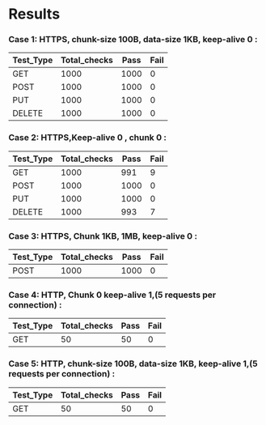 # Results

### Case 1: HTTPS, chunk-size 100B, data-size 1KB, keep-alive 0 :

| Test_Type | Total_checks | Pass | Fail |
| ------|------ | ------|------ |
|    GET    |     1000     | 1000 |  0   |
|    POST   |     1000     | 1000 |  0   |
|    PUT    |     1000     | 1000 |  0   |
|   DELETE  |     1000     | 1000 |  0   |


### Case 2: HTTPS,Keep-alive 0 , chunk 0 :
| Test_Type | Total_checks | Pass | Fail |
| ------|------ | ------|------ |
|    GET    |     1000     | 991  |  9  |
|    POST   |     1000     | 1000 |  0   |
|    PUT    |     1000     | 1000 |  0   |
|   DELETE  |     1000     | 993  |  7  |

### Case 3: HTTPS, Chunk 1KB, 1MB, keep-alive 0 :

|    Test_Type     | Total_checks | Pass | Fail |
| ------|------ | ------|------ |
| POST |     1000     | 1000 |  0   |

### Case 4: HTTP, Chunk 0 keep-alive 1,(5 requests per connection) :

|    Test_Type     | Total_checks | Pass | Fail |
| ------|------ | ------|------ |
| GET |     50     | 50 |  0   |

### Case 5: HTTP, chunk-size 100B, data-size 1KB, keep-alive 1,(5 requests per connection) :

|    Test_Type     | Total_checks | Pass | Fail |
| ------|------ | ------|------ |
| GET |     50     | 50 |  0   |

